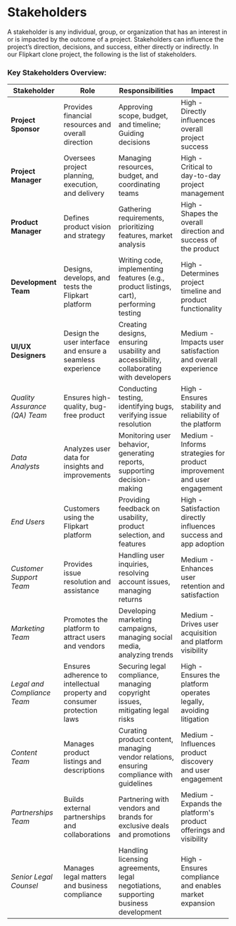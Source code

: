 # Stakeholders

A stakeholder is any individual, group, or organization that has an interest in or is impacted by the outcome of a project. Stakeholders can influence the project’s direction, decisions, and success, either directly or indirectly. In our Flipkart clone project, the following is the list of stakeholders.

### Key Stakeholders Overview:

| **Stakeholder**               | **Role**                                              | **Responsibilities**                                             | **Impact**                                                    |
|-------------------------------|------------------------------------------------------|------------------------------------------------------------------|---------------------------------------------------------------|
| **Project Sponsor**            | Provides financial resources and overall direction   | Approving scope, budget, and timeline; Guiding decisions          | High - Directly influences overall project success             |
| **Project Manager**            | Oversees project planning, execution, and delivery   | Managing resources, budget, and coordinating teams                | High - Critical to day-to-day project management               |
| **Product Manager**            | Defines product vision and strategy                   | Gathering requirements, prioritizing features, market analysis    | High - Shapes the overall direction and success of the product |
| **Development Team**           | Designs, develops, and tests the Flipkart platform   | Writing code, implementing features (e.g., product listings, cart), performing testing | High - Determines project timeline and product functionality   |
| **UI/UX Designers**            | Design the user interface and ensure a seamless experience | Creating designs, ensuring usability and accessibility, collaborating with developers | Medium - Impacts user satisfaction and overall experience       |
| *Quality Assurance (QA) Team* | Ensures high-quality, bug-free product               | Conducting testing, identifying bugs, verifying issue resolution  | High - Ensures stability and reliability of the platform      |
| *Data Analysts*              | Analyzes user data for insights and improvements     | Monitoring user behavior, generating reports, supporting decision-making | Medium - Informs strategies for product improvement and user engagement |
| *End Users*                  | Customers using the Flipkart platform                | Providing feedback on usability, product selection, and features  | High - Satisfaction directly influences success and app adoption |
| *Customer Support Team*      | Provides issue resolution and assistance             | Handling user inquiries, resolving account issues, managing returns | Medium - Enhances user retention and satisfaction              |
| *Marketing Team*             | Promotes the platform to attract users and vendors   | Developing marketing campaigns, managing social media, analyzing trends | Medium - Drives user acquisition and platform visibility        |
| *Legal and Compliance Team*  | Ensures adherence to intellectual property and consumer protection laws | Securing legal compliance, managing copyright issues, mitigating legal risks | High - Ensures the platform operates legally, avoiding litigation |
| *Content Team*               | Manages product listings and descriptions             | Curating product content, managing vendor relations, ensuring compliance with guidelines | Medium - Influences product discovery and user engagement      |
| *Partnerships Team*          | Builds external partnerships and collaborations      | Partnering with vendors and brands for exclusive deals and promotions | Medium - Expands the platform's product offerings and visibility |
| *Senior Legal Counsel*       | Manages legal matters and business compliance        | Handling licensing agreements, legal negotiations, supporting business development | High - Ensures compliance and enables market expansion         |
